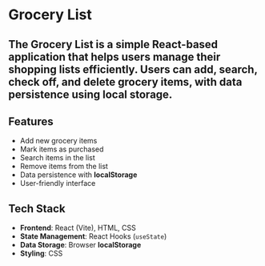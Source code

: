  # Grocery List  
The **Grocery List** is a simple React-based application that helps users manage their shopping lists efficiently. Users can add, search, check off, and delete grocery items, with data persistence using local storage.  
---
## Features  
- Add new grocery items  
- Mark items as purchased  
- Search items in the list  
- Remove items from the list  
- Data persistence with **localStorage**  
- User-friendly interface  

## Tech Stack  
- **Frontend**: React (Vite), HTML, CSS  
- **State Management**: React Hooks (`useState`)  
- **Data Storage**: Browser **localStorage**  
- **Styling**: CSS  

 
